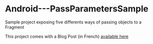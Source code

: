 Android---PassParametersSample
==============================

Sample project exposing five differents ways of passing objects to a Fragment


This project comes with a Blog Post (in French) [available here](http://blog.apptitudes.fr/2014/03/10/android-comment-passer-des-parametres-a-des-activites-ou-fragments/)

